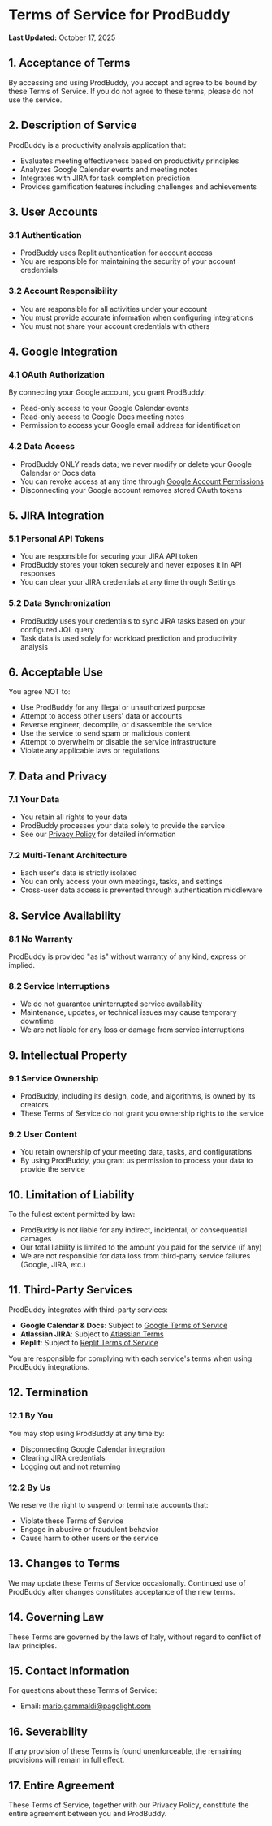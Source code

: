 # Terms of Service for ProdBuddy

**Last Updated:** October 17, 2025

## 1. Acceptance of Terms

By accessing and using ProdBuddy, you accept and agree to be bound by these Terms of Service. If you do not agree to these terms, please do not use the service.

## 2. Description of Service

ProdBuddy is a productivity analysis application that:
- Evaluates meeting effectiveness based on productivity principles
- Analyzes Google Calendar events and meeting notes
- Integrates with JIRA for task completion prediction
- Provides gamification features including challenges and achievements

## 3. User Accounts

### 3.1 Authentication
- ProdBuddy uses Replit authentication for account access
- You are responsible for maintaining the security of your account credentials

### 3.2 Account Responsibility
- You are responsible for all activities under your account
- You must provide accurate information when configuring integrations
- You must not share your account credentials with others

## 4. Google Integration

### 4.1 OAuth Authorization
By connecting your Google account, you grant ProdBuddy:
- Read-only access to your Google Calendar events
- Read-only access to Google Docs meeting notes
- Permission to access your Google email address for identification

### 4.2 Data Access
- ProdBuddy ONLY reads data; we never modify or delete your Google Calendar or Docs data
- You can revoke access at any time through [Google Account Permissions](https://myaccount.google.com/permissions)
- Disconnecting your Google account removes stored OAuth tokens

## 5. JIRA Integration

### 5.1 Personal API Tokens
- You are responsible for securing your JIRA API token
- ProdBuddy stores your token securely and never exposes it in API responses
- You can clear your JIRA credentials at any time through Settings

### 5.2 Data Synchronization
- ProdBuddy uses your credentials to sync JIRA tasks based on your configured JQL query
- Task data is used solely for workload prediction and productivity analysis

## 6. Acceptable Use

You agree NOT to:
- Use ProdBuddy for any illegal or unauthorized purpose
- Attempt to access other users' data or accounts
- Reverse engineer, decompile, or disassemble the service
- Use the service to send spam or malicious content
- Attempt to overwhelm or disable the service infrastructure
- Violate any applicable laws or regulations

## 7. Data and Privacy

### 7.1 Your Data
- You retain all rights to your data
- ProdBuddy processes your data solely to provide the service
- See our [Privacy Policy](privacy-policy.md) for detailed information

### 7.2 Multi-Tenant Architecture
- Each user's data is strictly isolated
- You can only access your own meetings, tasks, and settings
- Cross-user data access is prevented through authentication middleware

## 8. Service Availability

### 8.1 No Warranty
ProdBuddy is provided "as is" without warranty of any kind, express or implied.

### 8.2 Service Interruptions
- We do not guarantee uninterrupted service availability
- Maintenance, updates, or technical issues may cause temporary downtime
- We are not liable for any loss or damage from service interruptions

## 9. Intellectual Property

### 9.1 Service Ownership
- ProdBuddy, including its design, code, and algorithms, is owned by its creators
- These Terms of Service do not grant you ownership rights to the service

### 9.2 User Content
- You retain ownership of your meeting data, tasks, and configurations
- By using ProdBuddy, you grant us permission to process your data to provide the service

## 10. Limitation of Liability

To the fullest extent permitted by law:
- ProdBuddy is not liable for any indirect, incidental, or consequential damages
- Our total liability is limited to the amount you paid for the service (if any)
- We are not responsible for data loss from third-party service failures (Google, JIRA, etc.)

## 11. Third-Party Services

ProdBuddy integrates with third-party services:
- **Google Calendar & Docs**: Subject to [Google Terms of Service](https://policies.google.com/terms)
- **Atlassian JIRA**: Subject to [Atlassian Terms](https://www.atlassian.com/legal/cloud-terms-of-service)
- **Replit**: Subject to [Replit Terms of Service](https://replit.com/site/terms)

You are responsible for complying with each service's terms when using ProdBuddy integrations.

## 12. Termination

### 12.1 By You
You may stop using ProdBuddy at any time by:
- Disconnecting Google Calendar integration
- Clearing JIRA credentials
- Logging out and not returning

### 12.2 By Us
We reserve the right to suspend or terminate accounts that:
- Violate these Terms of Service
- Engage in abusive or fraudulent behavior
- Cause harm to other users or the service

## 13. Changes to Terms

We may update these Terms of Service occasionally. Continued use of ProdBuddy after changes constitutes acceptance of the new terms.

## 14. Governing Law

These Terms are governed by the laws of Italy, without regard to conflict of law principles.

## 15. Contact Information

For questions about these Terms of Service:
- Email: mario.gammaldi@pagolight.com

## 16. Severability

If any provision of these Terms is found unenforceable, the remaining provisions will remain in full effect.

## 17. Entire Agreement

These Terms of Service, together with our Privacy Policy, constitute the entire agreement between you and ProdBuddy.

